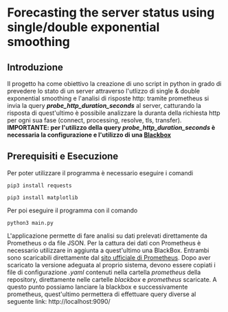 # Forecasting the server status using single/double exponential smoothing
## Introduzione
Il progetto ha come obiettivo la creazione di uno script in python in grado di prevedere lo stato di un server attraverso l'utlizzo di single & double exponential smoothing e l'analisi di risposte http: tramite prometheus si invia la query ***probe_http_duration_seconds*** al server, catturando la risposta di quest'ultimo è possibile analizzare la duranta della richiesta http per ogni sua fase (connect, processing, resolve, tls, transfer). **IMPORTANTE: per l'utilizzo della query *probe_http_duration_seconds* è necessaria la configurazione e l'utilizzo di una [Blackbox](https://github.com/prometheus/blackbox_exporter)**
## Prerequisiti e Esecuzione
Per poter utilizzare il programma è necessario eseguire i comandi

`pip3 install requests` 

`pip3 install matplotlib`

Per poi eseguire il programma con il comando

`python3 main.py`

L'applicazione permette di fare analisi su dati prelevati direttamente da Prometheus o da file JSON. Per la cattura dei dati con Prometheus è necessario utilizzare in aggiunta a quest'ultimo una BlackBox. Entrambi sono scaricabili direttamente dal [sito ufficiale di Prometheus](https://prometheus.io/download/).
Dopo aver scaricato la versione adeguata al proprio sistema, devono essere copiati i file di configurazione *.yaml* contenuti nella cartella *prometheus* della repository, direttamente nelle cartelle *blackbox* e *prometheus* scaricate. A questo punto possiamo lanciare la blackbox e successivamente prometheus, quest'ultimo permettera di effettuare query diverse al seguente link: http://localhost:9090/
